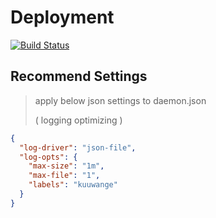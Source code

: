 # Deployment
[![Build Status](https://app.travis-ci.com/shellcodesniper/SimpleDeployer.svg?branch=main)](https://app.travis-ci.com/shellcodesniper/SimpleDeployer)







## Recommend Settings



> apply below json settings to daemon.json
>
> ( logging optimizing )

``` json
{
  "log-driver": "json-file",
  "log-opts": {
    "max-size": "1m",
    "max-file": "1",
    "labels": "kuuwange"
  }
}
```

